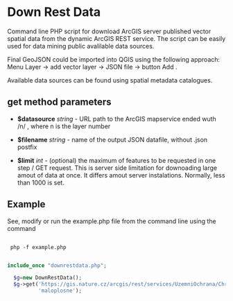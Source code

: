 
# Down Rest Data 

Command line PHP script for download ArcGIS server published vector spatial data from the dynamic ArcGIS REST service.
The script can be easily used for data mining public avalilable data sources. 

Final GeoJSON could be imported into QGIS using the following approach: Menu Layer -> add vector layer -> JSON  file -> button Add .

Available data sources can be found using spatial metadata catalogues.

## get method parameters
 *  **$datasource** *string* - URL path to the ArcGIS mapservice ended wuth /n/ , where n is the layer number

 *  **$filename** *string* - name of the output JSON datafile, without .json postfix

 *  **$limit** *int* - (optional) the maximum of features to be requested in one step / GET request. This is server side limitation for downoading large amout of data at once. It differs amout server instalations. Normally, less than 1000 is set.


 ## Example

 See, modify or run the example.php file from the command line using the command

```

 php -f example.php

``` 


```PHP

include_once "downrestdata.php";

  $g=new DownRestData();
  $g->get('https://gis.nature.cz/arcgis/rest/services/UzemniOchrana/ChranUzemi/MapServer/0/',
          'maloplosne');

``` 